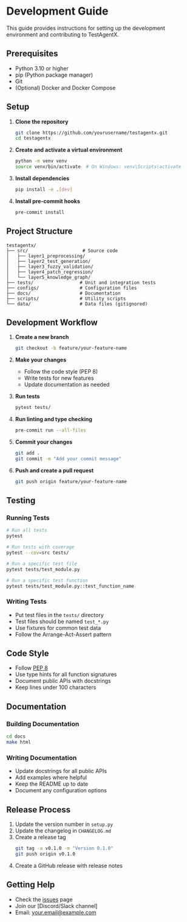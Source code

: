 # Development Guide

This guide provides instructions for setting up the development environment and contributing to TestAgentX.

## Prerequisites

- Python 3.10 or higher
- pip (Python package manager)
- Git
- (Optional) Docker and Docker Compose

## Setup

1. **Clone the repository**
   ```bash
   git clone https://github.com/yourusername/testagentx.git
   cd testagentx
   ```

2. **Create and activate a virtual environment**
   ```bash
   python -m venv venv
   source venv/bin/activate  # On Windows: venv\Scripts\activate
   ```

3. **Install dependencies**
   ```bash
   pip install -e .[dev]
   ```

4. **Install pre-commit hooks**
   ```bash
   pre-commit install
   ```

## Project Structure

```
testagentx/
├── src/                    # Source code
│   ├── layer1_preprocessing/
│   ├── layer2_test_generation/
│   ├── layer3_fuzzy_validation/
│   ├── layer4_patch_regression/
│   └── layer5_knowledge_graph/
├── tests/                 # Unit and integration tests
├── configs/               # Configuration files
├── docs/                  # Documentation
├── scripts/               # Utility scripts
└── data/                  # Data files (gitignored)
```

## Development Workflow

1. **Create a new branch**
   ```bash
   git checkout -b feature/your-feature-name
   ```

2. **Make your changes**
   - Follow the code style (PEP 8)
   - Write tests for new features
   - Update documentation as needed

3. **Run tests**
   ```bash
   pytest tests/
   ```

4. **Run linting and type checking**
   ```bash
   pre-commit run --all-files
   ```

5. **Commit your changes**
   ```bash
   git add .
   git commit -m "Add your commit message"
   ```

6. **Push and create a pull request**
   ```bash
   git push origin feature/your-feature-name
   ```

## Testing

### Running Tests

```bash
# Run all tests
pytest

# Run tests with coverage
pytest --cov=src tests/

# Run a specific test file
pytest tests/test_module.py

# Run a specific test function
pytest tests/test_module.py::test_function_name
```

### Writing Tests

- Put test files in the `tests/` directory
- Test files should be named `test_*.py`
- Use fixtures for common test data
- Follow the Arrange-Act-Assert pattern

## Code Style

- Follow [PEP 8](https://www.python.org/dev/peps/pep-0008/)
- Use type hints for all function signatures
- Document public APIs with docstrings
- Keep lines under 100 characters

## Documentation

### Building Documentation

```bash
cd docs
make html
```

### Writing Documentation

- Update docstrings for all public APIs
- Add examples where helpful
- Keep the README up to date
- Document any configuration options

## Release Process

1. Update the version number in `setup.py`
2. Update the changelog in `CHANGELOG.md`
3. Create a release tag
   ```bash
   git tag -a v0.1.0 -m "Version 0.1.0"
   git push origin v0.1.0
   ```
4. Create a GitHub release with release notes

## Getting Help

- Check the [issues](https://github.com/yourusername/testagentx/issues) page
- Join our [Discord/Slack channel]
- Email: your.email@example.com
